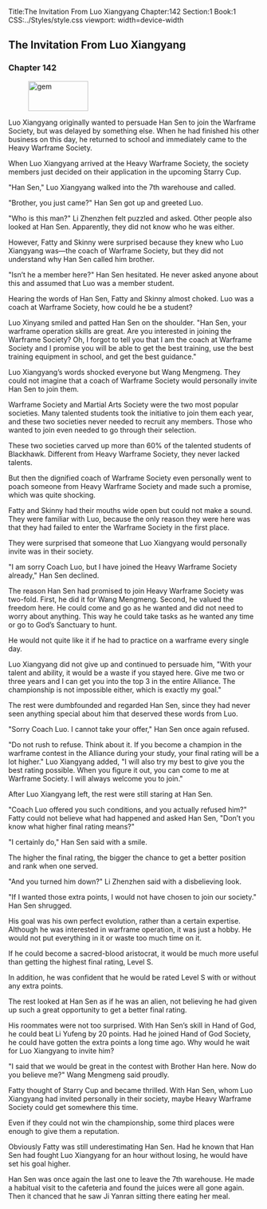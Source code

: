 Title:The Invitation From Luo Xiangyang 
Chapter:142 
Section:1 
Book:1 
CSS:../Styles/style.css 
viewport: width=device-width
  
## The Invitation From Luo Xiangyang
### Chapter 142 
<figure>
	<img src="../Images/gem.gif" alt="gem" id="gem" width="120" height="60" />
</figure>
  

  
  Luo Xiangyang originally wanted to persuade Han Sen to join the Warframe Society, but was delayed by something else. When he had finished his other business on this day, he returned to school and immediately came to the Heavy Warframe Society.

When Luo Xiangyang arrived at the Heavy Warframe Society, the society members just decided on their application in the upcoming Starry Cup.

"Han Sen," Luo Xiangyang walked into the 7th warehouse and called.

"Brother, you just came?" Han Sen got up and greeted Luo.

"Who is this man?" Li Zhenzhen felt puzzled and asked. Other people also looked at Han Sen. Apparently, they did not know who he was either.

However, Fatty and Skinny were surprised because they knew who Luo Xiangyang was—the coach of Warframe Society, but they did not understand why Han Sen called him brother.

"Isn’t he a member here?" Han Sen hesitated. He never asked anyone about this and assumed that Luo was a member student.

Hearing the words of Han Sen, Fatty and Skinny almost choked. Luo was a coach at Warframe Society, how could he be a student?

Luo Xinyang smiled and patted Han Sen on the shoulder. "Han Sen, your warframe operation skills are great. Are you interested in joining the Warframe Society? Oh, I forgot to tell you that I am the coach at Warframe Society and I promise you will be able to get the best training, use the best training equipment in school, and get the best guidance."

Luo Xiangyang’s words shocked everyone but Wang Mengmeng. They could not imagine that a coach of Warframe Society would personally invite Han Sen to join them.

Warframe Society and Martial Arts Society were the two most popular societies. Many talented students took the initiative to join them each year, and these two societies never needed to recruit any members. Those who wanted to join even needed to go through their selection.

These two societies carved up more than 60% of the talented students of Blackhawk. Different from Heavy Warframe Society, they never lacked talents.

But then the dignified coach of Warframe Society even personally went to poach someone from Heavy Warframe Society and made such a promise, which was quite shocking.

Fatty and Skinny had their mouths wide open but could not make a sound. They were familiar with Luo, because the only reason they were here was that they had failed to enter the Warframe Society in the first place.

They were surprised that someone that Luo Xiangyang would personally invite was in their society.

"I am sorry Coach Luo, but I have joined the Heavy Warframe Society already," Han Sen declined.

The reason Han Sen had promised to join Heavy Warframe Society was two-fold. First, he did it for Wang Mengmeng. Second, he valued the freedom here. He could come and go as he wanted and did not need to worry about anything. This way he could take tasks as he wanted any time or go to God’s Sanctuary to hunt.

He would not quite like it if he had to practice on a warframe every single day.

Luo Xiangyang did not give up and continued to persuade him, "With your talent and ability, it would be a waste if you stayed here. Give me two or three years and I can get you into the top 3 in the entire Alliance. The championship is not impossible either, which is exactly my goal."

The rest were dumbfounded and regarded Han Sen, since they had never seen anything special about him that deserved these words from Luo.

"Sorry Coach Luo. I cannot take your offer," Han Sen once again refused.

"Do not rush to refuse. Think about it. If you become a champion in the warframe contest in the Alliance during your study, your final rating will be a lot higher." Luo Xiangyang added, "I will also try my best to give you the best rating possible. When you figure it out, you can come to me at Warframe Society. I will always welcome you to join."

After Luo Xiangyang left, the rest were still staring at Han Sen.

"Coach Luo offered you such conditions, and you actually refused him?" Fatty could not believe what had happened and asked Han Sen, "Don’t you know what higher final rating means?"

"I certainly do," Han Sen said with a smile.

The higher the final rating, the bigger the chance to get a better position and rank when one served.

"And you turned him down?" Li Zhenzhen said with a disbelieving look.

"If I wanted those extra points, I would not have chosen to join our society." Han Sen shrugged.

His goal was his own perfect evolution, rather than a certain expertise. Although he was interested in warframe operation, it was just a hobby. He would not put everything in it or waste too much time on it.

If he could become a sacred-blood aristocrat, it would be much more useful than getting the highest final rating, Level S.

In addition, he was confident that he would be rated Level S with or without any extra points.

The rest looked at Han Sen as if he was an alien, not believing he had given up such a great opportunity to get a better final rating.

His roommates were not too surprised. With Han Sen’s skill in Hand of God, he could beat Li Yufeng by 20 points. Had he joined Hand of God Society, he could have gotten the extra points a long time ago. Why would he wait for Luo Xiangyang to invite him?

"I said that we would be great in the contest with Brother Han here. Now do you believe me?" Wang Mengmeng said proudly.

Fatty thought of Starry Cup and became thrilled. With Han Sen, whom Luo Xiangyang had invited personally in their society, maybe Heavy Warframe Society could get somewhere this time.

Even if they could not win the championship, some third places were enough to give them a reputation.

Obviously Fatty was still underestimating Han Sen. Had he known that Han Sen had fought Luo Xiangyang for an hour without losing, he would have set his goal higher.

Han Sen was once again the last one to leave the 7th warehouse. He made a habitual visit to the cafeteria and found the juices were all gone again. Then it chanced that he saw Ji Yanran sitting there eating her meal.
